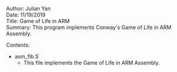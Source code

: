 Author: Julian Yan  
Date: 11/19/2019  
Title: Game of Life in ARM   
Summary: This program implements Conway's Game of Life in ARM Assembly.

Contents: 
* asm_fib.S
  * This file implements the Game of Life in ARM Assembly.